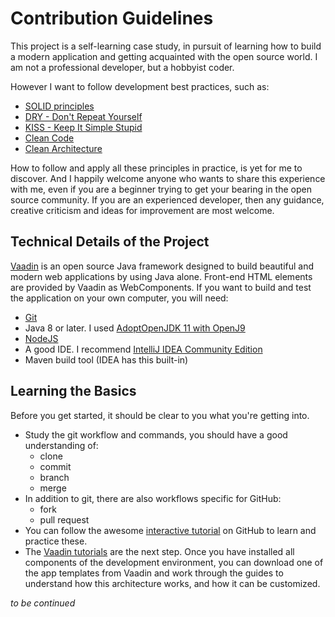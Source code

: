 # Contribution Guidelines

This project is a self-learning case study, in pursuit of learning how to 
build a modern application and getting acquainted with the open source world.
I am not a professional developer, but a hobbyist coder.

However I want to follow development best practices, such as:

* [SOLID principles](https://en.wikipedia.org/wiki/SOLID)
* [DRY - Don't Repeat Yourself](https://en.wikipedia.org/wiki/Don%27t_repeat_yourself)
* [KISS - Keep It Simple Stupid](https://en.wikipedia.org/wiki/KISS_principle)
* [Clean Code](https://medium.com/mindorks/how-to-write-clean-code-lessons-learnt-from-the-clean-code-robert-c-martin-9ffc7aef870c)
* [Clean Architecture](https://www.freecodecamp.org/news/a-quick-introduction-to-clean-architecture-990c014448d2/)

How to follow and apply all these principles in practice,
is yet for me to discover.
And I happily welcome anyone who wants to share this experience with me,
even if you are a beginner trying to get your bearing in the open source
community.
If you are an experienced developer, then any guidance, creative criticism 
and ideas for improvement are most welcome.

## Technical Details of the Project

[Vaadin](https://vaadin.com/) is an open source Java framework designed to
build beautiful and modern web applications by using Java alone.
Front-end HTML elements are provided by Vaadin as WebComponents.
If you want to build and test the application on your own computer,
you will need:

* [Git](https://git-scm.com/downloads)
* Java 8 or later. I used [AdoptOpenJDK 11 with OpenJ9](https://adoptopenjdk.net/?variant=openjdk11&jvmVariant=openj9)
* [NodeJS](https://nodejs.org/en/download/)
* A good IDE. I recommend [IntelliJ IDEA Community Edition](https://www.jetbrains.com/idea/download/)
* Maven build tool (IDEA has this built-in)

## Learning the Basics

Before you get started, it should be clear to you what you're getting into.

* Study the git workflow and commands, you should have a good understanding of:
  * clone
  * commit
  * branch
  * merge
* In addition to git, there are also workflows specific for GitHub:
  * fork
  * pull request
* You can follow the awesome [interactive tutorial](https://lab.github.com/githubtraining/introduction-to-github)
on GitHub to learn and practice these.
* The [Vaadin tutorials](https://vaadin.com/learn/tutorials/vaadin-quick-start) 
are the next step. Once you have installed all components of the development environment,
you can download one of the app templates from Vaadin and work through the guides
to understand how this architecture works, and how it can be customized.

_to be continued_
